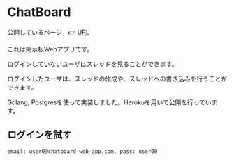 # ChatBoard
公開しているページ　👉 [URL](https://chatboard-web-app.herokuapp.com/)

これは掲示板Webアプリです。

ログインしていないユーザはスレッドを見ることができます。

ログインしたユーザは、スレッドの作成や、スレッドへの書き込みを行うことができます。

Golang, Postgresを使って実装しました。Herokuを用いて公開を行っています。


## ログインを試す

`email: user0@chatboard-web-app.com, pass: user00`

